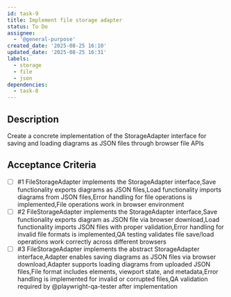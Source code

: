 ```yaml
---
id: task-9
title: Implement file storage adapter
status: To Do
assignee:
  - '@general-purpose'
created_date: '2025-08-25 16:10'
updated_date: '2025-08-25 16:31'
labels:
  - storage
  - file
  - json
dependencies:
  - task-8
---
```


## Description

Create a concrete implementation of the StorageAdapter interface for saving and
loading diagrams as JSON files through browser file APIs

## Acceptance Criteria

<!-- AC:BEGIN -->

- [ ] #1 FileStorageAdapter implements the StorageAdapter interface,Save
      functionality exports diagrams as JSON files,Load functionality imports
      diagrams from JSON files,Error handling for file operations is
      implemented,File operations work in browser environment
- [ ] #2 FileStorageAdapter implements the StorageAdapter interface,Save
      functionality exports diagram as JSON file via browser download,Load
      functionality imports JSON files with proper validation,Error handling for
      invalid file formats is implemented,QA testing validates file save/load
      operations work correctly across different browsers
- [ ] #3 FileStorageAdapter implements the abstract StorageAdapter
    interface,Adapter enables saving diagrams as JSON files via browser
    download,Adapter supports loading diagrams from uploaded JSON files,File
    format includes elements, viewport state, and metadata,Error handling is
    implemented for invalid or corrupted files,QA validation required by
    @playwright-qa-tester after implementation
<!-- AC:END -->
